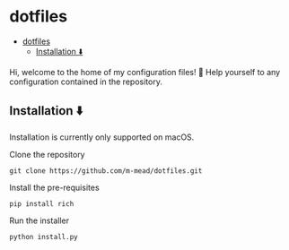 # dotfiles

<!--toc:start-->
- [dotfiles](#dotfiles)
  - [Installation ⬇️](#installation-️)
<!--toc:end-->

Hi, welcome to the home of my configuration files! 👋
Help yourself to any configuration contained in the repository.

## Installation ⬇️

Installation is currently only supported on macOS.

Clone the repository

```shell
git clone https://github.com/m-mead/dotfiles.git
```

Install the pre-requisites

```shell
pip install rich
```

Run the installer

```shell
python install.py
```
